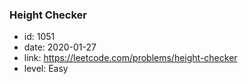 ### Height Checker

* id: 1051
* date: 2020-01-27
* link: https://leetcode.com/problems/height-checker
* level: Easy
